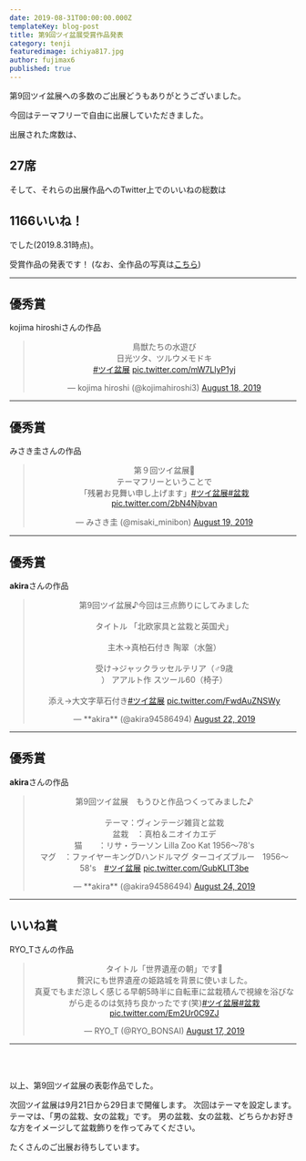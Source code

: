 ```yaml
---
date: 2019-08-31T00:00:00.000Z
templateKey: blog-post
title: 第9回ツイ盆展受賞作品発表
category: tenji
featuredimage: ichiya817.jpg
author: fujimax6
published: true
---
```

第9回ツイ盆展への多数のご出展どうもありがとうございました。

今回はテーマフリーで自由に出展していただきました。

出展された席数は、

## 27席

そして、それらの出展作品へのTwitter上でのいいねの総数は

## 1166いいね！

でした(2019.8.31時点)。

受賞作品の発表です！
(なお、全作品の写真は[こちら](/twibonten-9-photo/))

---

## 優秀賞

kojima hiroshiさんの作品

<center>
<blockquote class="twitter-tweet"><p lang="ja" dir="ltr">鳥獣たちの水遊び<br>日光ツタ、ツルウメモドキ<br> <a href="https://twitter.com/hashtag/%E3%83%84%E3%82%A4%E7%9B%86%E5%B1%95?src=hash&amp;ref_src=twsrc%5Etfw">#ツイ盆展</a> <a href="https://t.co/mW7LlyP1yj">pic.twitter.com/mW7LlyP1yj</a></p>&mdash; kojima hiroshi (@kojimahiroshi3) <a href="https://twitter.com/kojimahiroshi3/status/1163045950207623169?ref_src=twsrc%5Etfw">August 18, 2019</a></blockquote>
</center>

---

## 優秀賞

みさき圭さんの作品

<center>
<blockquote class="twitter-tweet"><p lang="ja" dir="ltr">第９回ツイ盆展🎉<br>テーマフリーということで<br>「残暑お見舞い申し上げます」<a href="https://twitter.com/hashtag/%E3%83%84%E3%82%A4%E7%9B%86%E5%B1%95?src=hash&amp;ref_src=twsrc%5Etfw">#ツイ盆展</a><a href="https://twitter.com/hashtag/%E7%9B%86%E6%A0%BD?src=hash&amp;ref_src=twsrc%5Etfw">#盆栽</a> <a href="https://t.co/2bN4Njbvan">pic.twitter.com/2bN4Njbvan</a></p>&mdash; みさき圭 (@misaki_minibon) <a href="https://twitter.com/misaki_minibon/status/1163414973676060672?ref_src=twsrc%5Etfw">August 19, 2019</a></blockquote>
</center>

---

## 優秀賞

**akira**さんの作品

<center>
<blockquote class="twitter-tweet"><p lang="ja" dir="ltr">第9回ツイ盆展♪今回は三点飾りにしてみました<br><br>タイトル 「北欧家具と盆栽と英国犬」<br><br>主木→真柏石付き   陶翠（水盤）<br><br>受け→ジャックラッセルテリア（♂9歳<br>） アアルト作 スツール60（椅子）<br><br>添え→大文字草石付き<a href="https://twitter.com/hashtag/%E3%83%84%E3%82%A4%E7%9B%86%E5%B1%95?src=hash&amp;ref_src=twsrc%5Etfw">#ツイ盆展</a> <a href="https://t.co/FwdAuZNSWy">pic.twitter.com/FwdAuZNSWy</a></p>&mdash; **akira** (@akira94586494) <a href="https://twitter.com/akira94586494/status/1164530899356008448?ref_src=twsrc%5Etfw">August 22, 2019</a></blockquote>
</center>

---

## 優秀賞

**akira**さんの作品

<center>
<blockquote class="twitter-tweet"><p lang="ja" dir="ltr">第9回ツイ盆展　もうひと作品つくってみました♪<br><br>テーマ：ヴィンテージ雑貨と盆栽<br>盆栽　：真柏＆ニオイカエデ<br>猫　　：リサ・ラーソン Lilla Zoo Kat 1956～78&#39;s<br>マグ　：ファイヤーキングDハンドルマグ ターコイズブルー　1956～58&#39;s　<a href="https://twitter.com/hashtag/%E3%83%84%E3%82%A4%E7%9B%86%E5%B1%95?src=hash&amp;ref_src=twsrc%5Etfw">#ツイ盆展</a> <a href="https://t.co/GubKLlT3be">pic.twitter.com/GubKLlT3be</a></p>&mdash; **akira** (@akira94586494) <a href="https://twitter.com/akira94586494/status/1165135446906552320?ref_src=twsrc%5Etfw">August 24, 2019</a></blockquote>
</center>

---


## いいね賞

RYO_Tさんの作品

<center>
<blockquote class="twitter-tweet"><p lang="ja" dir="ltr">タイトル「世界遺産の朝」です🏯<br>贅沢にも世界遺産の姫路城を背景に使いました。<br>真夏でもまだ涼しく感じる早朝5時半に自転車に盆栽積んで視線を浴びながら走るのは気持ち良かったです(笑)<a href="https://twitter.com/hashtag/%E3%83%84%E3%82%A4%E7%9B%86%E5%B1%95?src=hash&amp;ref_src=twsrc%5Etfw">#ツイ盆展</a><a href="https://twitter.com/hashtag/%E7%9B%86%E6%A0%BD?src=hash&amp;ref_src=twsrc%5Etfw">#盆栽</a> <a href="https://t.co/Em2Ur0C9ZJ">pic.twitter.com/Em2Ur0C9ZJ</a></p>&mdash; RYO_T (@RYO_BONSAI) <a href="https://twitter.com/RYO_BONSAI/status/1162849951287656448?ref_src=twsrc%5Etfw">August 17, 2019</a></blockquote>
</center>


---

<div>&nbsp;</div>
<div>&nbsp;</div>

以上、第9回ツイ盆展の表彰作品でした。

次回ツイ盆展は9月21日から29日まで開催します。
次回はテーマを設定します。
テーマは、「男の盆栽、女の盆栽」です。
男の盆栽、女の盆栽、どちらかお好きな方をイメージして盆栽飾りを作ってみてください。

たくさんのご出展お待ちしています。
